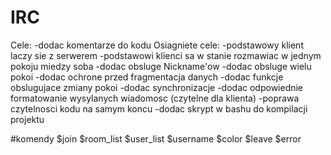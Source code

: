 # IRC
Cele:
-dodac komentarze do kodu
Osiagniete cele:
-podstawowy klient laczy sie z serwerem
-podstawowi klienci sa w stanie rozmawiac w jednym pokoju miedzy soba
-dodac obsluge Nickname'ow
-dodac obsluge wielu pokoi
-dodac ochrone przed fragmentacja danych
-dodac funkcje obslugujace zmiany pokoi
-dodac synchronizacje
-dodac odpowiednie formatowanie wysylanych wiadomosc (czytelne dla klienta)
-poprawa czytelnosci kodu na samym koncu
-dodac skrypt w bashu do kompilacji projektu

#komendy
$join
$room_list
$user_list
$username
$color
$leave
$error
